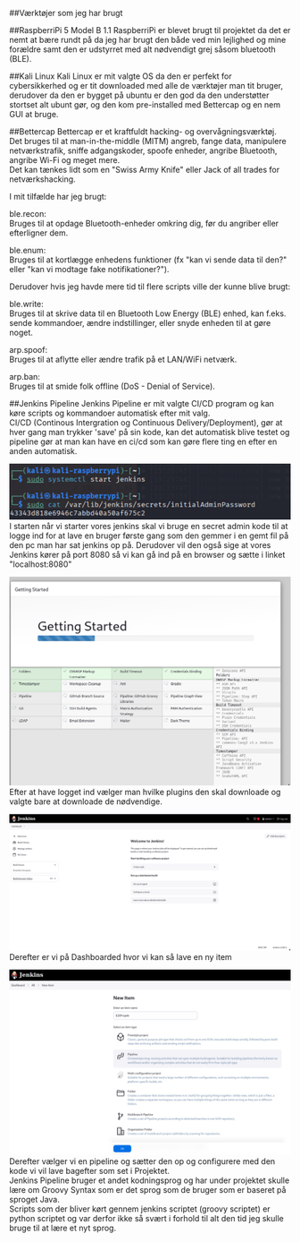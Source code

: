 ##Værktøjer som jeg har brugt


##RaspberriPi 5 Model B 1.1
RaspberriPi er blevet brugt til projektet da det er nemt at bære rundt på da jeg har brugt den både ved min lejlighed og mine forældre samt den er udstyrret med alt nødvendigt grej såsom bluetooth (BLE).  

##Kali Linux
Kali Linux er mit valgte OS da den er perfekt for cybersikkerhed og er tit downloaded med alle de værktøjer man tit bruger, derudover da den er bygget på ubuntu er den god da den understøtter stortset alt ubunt gør, og den kom pre-installed med Bettercap og en nem GUI at bruge.

##Bettercap
Bettercap er et kraftfuldt hacking- og overvågningsværktøj.  
Det bruges til at man-in-the-middle (MITM) angreb, fange data, manipulere netværkstrafik, sniffe adgangskoder, spoofe enheder, angribe Bluetooth, angribe Wi-Fi og meget mere.  
Det kan tænkes lidt som en "Swiss Army Knife" eller Jack of all trades for netværkshacking. 

I mit tilfælde har jeg brugt:

ble.recon:  
Bruges til at opdage Bluetooth-enheder omkring dig, før du angriber eller efterligner dem.  

ble.enum:  
Bruges til at kortlægge enhedens funktioner (fx "kan vi sende data til den?" eller "kan vi modtage fake notifikationer?").  

Derudover hvis jeg havde mere tid til flere scripts ville der kunne blive brugt: 

ble.write:  
Bruges til at skrive data til en Bluetooth Low Energy (BLE) enhed, kan f.eks. sende kommandoer, ændre indstillinger, eller snyde enheden til at gøre noget.

arp.spoof:  
Bruges til at aflytte eller ændre trafik på et LAN/WiFi netværk.  

arp.ban:  
Bruges til at smide folk offline (DoS - Denial of Service).


##Jenkins Pipeline
Jenkins Pipeline er mit valgte CI/CD program og kan køre scripts og kommandoer automatisk efter mit valg.  
CI/CD (Continous Intergration og Continuous Delivery/Deployment), gør at hver gang man trykker 'save' på sin kode, kan det automatisk blive testet og pipeline gør at man kan have en ci/cd som kan gøre flere ting en efter en anden automatisk.

![Terminal](images/TerminalJenkinsStart.png)  
I starten når vi starter vores jenkins skal vi bruge en secret admin kode til at logge ind for at lave en bruger første gang som den gemmer i en gemt fil på den pc man har sat jenkins op på. Derudover vil den også sige at vores Jenkins kører på port 8080 så vi kan gå ind på en browser og sætte i linket "localhost:8080"

![Jenkins Setup](images/JenkinsSetup.png)  
Efter at have logget ind vælger man hvilke plugins den skal downloade og valgte bare at downloade de nødvendige.

![Dashboard](images/JenkinsDashboard.png)  
Derefter er vi på Dashboarded hvor vi kan så lave en ny item

![Pipeline Setup](images/PipelineSetup.png)  
Derefter vælger vi en pipeline og sætter den op og configurere med den kode vi vil lave bagefter som set i Projektet.  
Jenkins Pipeline bruger et andet kodningsprog og har under projektet skulle lære om Groovy Syntax som er det sprog som de bruger som er baseret på sproget Java.  
Scripts som der bliver kørt gennem jenkins scriptet (groovy scriptet) er python scriptet og var derfor ikke så svært i forhold til alt den tid jeg skulle bruge til at lære et nyt sprog.  

